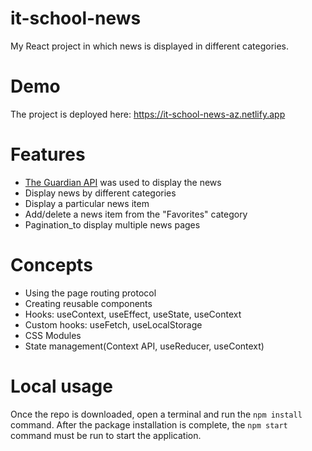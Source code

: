 # it-school-news
My React project in which news is displayed in different categories.
# Demo
The project is deployed here: https://it-school-news-az.netlify.app
# Features
* [The Guardian API](https://open-platform.theguardian.com/documentation/) was used to display the news
* Display news by different categories
* Display a particular news item
* Add/delete a news item from the "Favorites" category
* Pagination_to display multiple news pages
# Concepts
* Using the page routing protocol
* Creating reusable components
* Hooks: useContext, useEffect, useState, useContext
* Custom hooks: useFetch, useLocalStorage
* CSS Modules
* State management(Context API, useReducer, useContext)
# Local usage
Once the repo is downloaded, open a terminal and run the ```npm install``` command. 
After the package installation is complete, the ```npm start``` command must be run to start the application.
